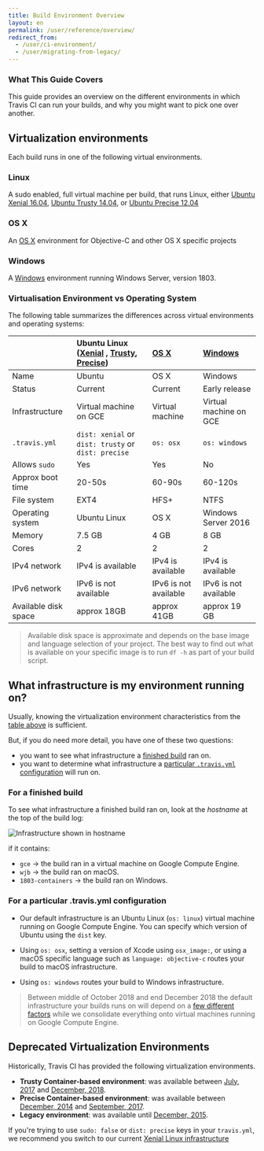 ```yaml
---
title: Build Environment Overview
layout: en
permalink: /user/reference/overview/
redirect_from:
  - /user/ci-environment/
  - /user/migrating-from-legacy/
---
```


### What This Guide Covers

This guide provides an overview on the different environments in which Travis CI can run your builds, and why you might want to pick one over another.

## Virtualization environments

Each build runs in one of the following virtual environments.

### Linux

A sudo enabled, full virtual machine per build, that runs Linux, either [Ubuntu Xenial 16.04](/user/reference/xenial/), [Ubuntu Trusty 14.04](/user/reference/trusty/), or [Ubuntu Precise 12.04](/user/reference/precise/)

### OS X

An [OS X](/user/reference/osx/) environment for Objective-C and other OS X specific projects

### Windows

A [Windows](/user/reference/windows/) environment running Windows Server, version 1803.

### Virtualisation Environment vs Operating System

The following table summarizes the differences across virtual environments and operating systems:

|                      | Ubuntu Linux ([Xenial](/user/reference/xenial/) , [Trusty](/user/reference/trusty/), [Precise](/user/reference/precise/)) | [OS X](/user/reference/osx/) | [Windows](/user/reference/windows) |
|:---------------------|:--------------------------------------------------------------------------------------------------------------------------|:-----------------------------|:-----------------------------------|
| Name                 | Ubuntu                                                                                                                    | OS X                         | Windows                            |
| Status               | Current                                                                                                                   | Current                      | Early release                      |
| Infrastructure       | Virtual machine on GCE                                                                                                    | Virtual machine              | Virtual machine on GCE             |
| `.travis.yml`        | `dist: xenial` or `dist: trusty` or `dist: precise`                                                                       | `os: osx`                    | `os: windows`                      |
| Allows `sudo`        | Yes                                                                                                                       | Yes                          | No                                 |
| Approx boot time     | 20-50s                                                                                                                    | 60-90s                       | 60-120s                            |
| File system          | EXT4                                                                                                                      | HFS+                         | NTFS                               |
| Operating system     | Ubuntu Linux                                                                                                              | OS X                         | Windows Server 2016                |
| Memory               | 7.5 GB                                                                                                                    | 4 GB                         | 8 GB                               |
| Cores                | 2                                                                                                                         | 2                            | 2                                  |
| IPv4 network         | IPv4 is available                                                                                                         | IPv4 is available            | IPv4 is available                  |
| IPv6 network         | IPv6 is not available                                                                                                     | IPv6 is not available        | IPv6 is not available              |
| Available disk space | approx 18GB                                                                                                               | approx 41GB                  | approx 19 GB                       |

> Available disk space is approximate and depends on the base image and language selection of your project.
  The best way to find out what is available on your specific image is to run `df -h` as part of your build script.

## What infrastructure is my environment running on?

Usually, knowing the virtualization environment characteristics from the [table above](#virtualisation-environment-vs-operating-system) is sufficient.

But, if you do need more detail, you have one of these two questions:

* you want to see what infrastructure a [finished build](#for-a-finished-build) ran on.
* you want to determine what infrastructure a [particular `.travis.yml` configuration](#for-a-particular-travisyml-configuration) will run on.

### For a finished build

To see what infrastructure a finished build ran on, look at the *hostname* at the top of the build log:

![Infrastructure shown in hostname](/images/ui/what-infrastructure.png "Infrastructure shown in hostname")

if it contains:

* `gce` → the build ran in a virtual machine on Google Compute Engine.
* `wjb` → the build ran on macOS.
* `1803-containers` → the build ran on Windows.

### For a particular .travis.yml configuration

* Our default infrastructure is an Ubuntu Linux (`os: linux`) virtual machine running on Google Compute Engine. You can specify which version of Ubuntu using the `dist` key.

* Using `os: osx`, setting a version of Xcode using `osx_image:`, or using a macOS specific language such as `language: objective-c` routes your build to macOS infrastructure.

* Using `os: windows` routes your build to Windows infrastructure.

> Between middle of October 2018 and end December 2018 the default infrastructure
> your builds runs on will depend on a [few different
> factors](https://blog.travis-ci.com/2018-10-04-combining-linux-infrastructures)
> while we consolidate everything onto virtual machines running on Google Compute Engine.

## Deprecated Virtualization Environments

Historically, Travis CI has provided the following virtualization environments.

- **Trusty Container-based environment**: was available between [July, 2017](https://blog.travis-ci.com/2017-07-11-trusty-as-default-linux-is-coming) and [December, 2018](https://blog.travis-ci.com/2018-10-04-combining-linux-infrastructures).
- **Precise Container-based environment**: was available between [December, 2014](https://blog.travis-ci.com/2014-12-17-faster-builds-with-container-based-infrastructure/) and [September, 2017](https://blog.travis-ci.com/2017-08-31-trusty-as-default-status).
- **Legacy environment**: was available until [December, 2015](https://blog.travis-ci.com/2015-11-27-moving-to-a-more-elastic-future).

If you're trying to use `sudo: false` or `dist: precise` keys in your `travis.yml`, we recommend you switch to our current [Xenial Linux infrastructure](/user/reference/xenial/)
